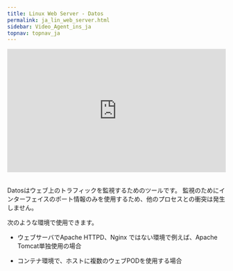 ```yaml
---
title: Linux Web Server - Datos
permalink: ja_lin_web_server.html
sidebar: Video_Agent_ins_ja
topnav: topnav_ja
---
```


<style>.embed-container { position: relative; padding-bottom: 56.25%; height: 0; overflow: hidden; max-width: 100%; } .embed-container iframe, .embed-container object, .embed-container embed { position: absolute; top: 0; left: 0; width: 100%; height: 100%; }</style><div class='embed-container'><iframe src='https://www.youtube.com/embed/TqDUR002tt0' frameborder='0' allowfullscreen></iframe></div>

<br />

Datosはウェブ上のトラフィックを監視するためのツールです。 監視のためにインターフェイスのポート情報のみを使用するため、他のプロセスとの衝突は発生しません。

次のような環境で使用できます。

- ウェブサーバでApache HTTPD、Nginx ではない環境で例えば、Apache Tomcat単独使用の場合

- コンテナ環境で、ホストに複数のウェブPODを使用する場合